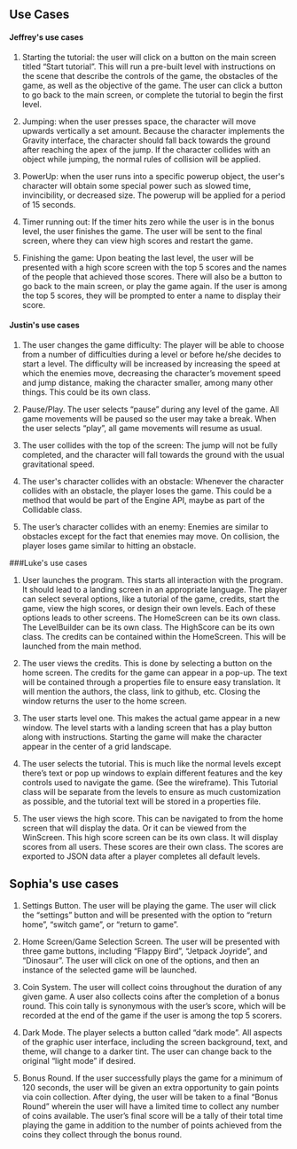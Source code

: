 ## Use Cases

#### Jeffrey's use cases
1. Starting the tutorial: the user will click on a button on the main screen titled “Start tutorial”. This will run a pre-built level with instructions on the scene that describe the controls of the game, the obstacles of the game, as well as the objective of the game. The user can click a button to go back to the main screen, or complete the tutorial to begin the first level. 

2. Jumping: when the user presses space, the character will move upwards vertically a set amount. Because the character implements the Gravity interface, the character should fall back towards the ground after reaching the apex of the jump. If the character collides with an object while jumping, the normal rules of collision will be applied.

3. PowerUp: when the user runs into a specific powerup object, the user's character will obtain some special power such as slowed time, invincibility, or decreased size. The powerup will be applied for a period of 15 seconds. 

4. Timer running out: If the timer hits zero while the user is in the bonus level, the user finishes the game. The user will be sent to the final screen, where they can view high scores and restart the game.

5. Finishing the game: Upon beating the last level, the user will be presented with a high score screen with the top 5 scores and the names of the people that achieved those scores. There will also be a button to go back to the main screen, or play the game again. If the user is among the top 5 scores, they will be prompted to enter a name to display their score. 

#### Justin's use cases

1. The user changes the game difficulty: The player will be able to choose from a number of difficulties during a level or before he/she decides to start a level. The difficulty will be increased by increasing the speed at which the enemies move, decreasing the character’s movement speed and jump distance, making the character smaller, among many other things. This could be its own class.

2. Pause/Play. The user selects “pause” during any level of the game. All game movements will be paused so the user may take a break. When the user selects “play”, all game movements will resume as usual.

3. The user collides with the top of the screen: The jump will not be fully completed, and the character will fall towards the ground with the usual gravitational speed. 

4. The user's character collides with an obstacle: Whenever the character collides with an obstacle, the player loses the game. This could be a method that would be part of the Engine API, maybe as part of the Collidable class.

5. The user’s character collides with an enemy: Enemies are similar to obstacles except for the fact that enemies may move. On collision, the player loses game similar to hitting an obstacle.

###Luke's use cases
1. User launches the program. This starts all interaction with the program. It should lead to a landing screen in an appropriate language. The player can select several options, like a tutorial of the game, credits, start the game, view the high scores, or design their own levels. Each of these options leads to other screens. The HomeScreen can be its own class. The LevelBuilder can be its own class. The HighScore can be its own class. The credits can be contained within the HomeScreen. This will be launched from the main method. 

2. The user views the credits. This is done by selecting a button on the home screen. The credits for the game can appear in a pop-up. The text will be contained through a properties file to ensure easy translation. It will mention the authors, the class, link to github, etc. Closing the window returns the user to the home screen.

3. The user starts level one. This makes the actual game appear in a new window. The level starts with a landing screen that has a play button along with instructions. Starting the game will make the character appear in the center of a grid landscape.

4. The user selects the tutorial. This is much like the normal levels except there’s text or pop up windows to explain different features and the key controls used to navigate the game. (See the wireframe). This Tutorial class will be separate from the levels to ensure as much customization as possible, and the tutorial text will be stored in a properties file.

5. The user views the high score. This can be navigated to from the home screen that will display the data. Or it can be viewed from the WinScreen. This high score screen can be its own class. It will display scores from all users. These scores are their own class. The scores are exported to JSON data after a player completes all default levels.

## Sophia's use cases

1. Settings Button. The user will be playing the game. The user will click the “settings” button and will be presented with the option to “return home”, “switch game”, or “return to game”. 

2. Home Screen/Game Selection Screen. The user will be presented with three game buttons, including “Flappy Bird”, “Jetpack Joyride”, and “Dinosaur”. The user will click on one of the options, and then an instance of the selected game will be launched.

3. Coin System. The user will collect coins throughout the duration of any given game. A user also collects coins after the completion of a bonus round. This coin tally is synonymous with the user’s score, which will be recorded at the end of the game if the user is among the top 5 scorers. 

4. Dark Mode. The player selects a button called “dark mode”. All aspects of the graphic user interface, including the screen background, text, and theme, will change to a darker tint. The user can change back to the original “light mode” if desired.

5. Bonus Round. If the user successfully plays the game for a minimum of 120 seconds, the user will be given an extra opportunity to gain points via coin collection. After dying, the user will be taken to a final “Bonus Round” wherein the user will have a limited time to collect any number of coins available. The user’s final score will be a tally of their total time playing the game in addition to the number of points achieved from the coins they collect through the bonus round. 
